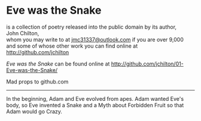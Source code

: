 Eve was the Snake
=================

is a collection of poetry released into the public domain by its author,  
John Chilton,  
whom you may write to at jmc31337@outlook.com if you are over 9,000  
and some of whose other work you can find online at http://github.com/jchilton

*Eve was the Snake* can be found online at http://github.com/jchilton/01-Eve-was-the-Snake/

Mad props to github.com

<hr />

In the beginning, Adam and Eve evolved from apes.
Adam wanted Eve's body, so Eve invented a Snake and a Myth
about Forbidden Fruit so that Adam would go Crazy.